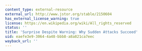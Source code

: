 ```yaml
---
content_type: external-resource
external_url: http://www.jstor.org/stable/2150604
has_external_license_warning: true
license: https://en.wikipedia.org/wiki/All_rights_reserved
status: ''
title: 'Surprise Despite Warning: Why Sudden Attacks Succeed'
uid: eaefe3e9-3064-4a48-bbb8-a8a821ca7eec
wayback_url: ''
---
```

